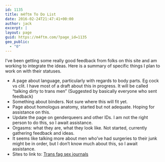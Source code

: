 ```yaml
---
id: 1135
title: m4ftm To Do List
date: 2016-02-24T21:47:41+00:00
author: jack
excerpt: |
layout: page
guid: https://m4ftm.com/?page_id=1135
geo_public:
  - "0"
---
```

I&#8217;ve been getting some really good feedback from folks on this site and am working to integrate the ideas. Here is a summary of specific things I plan to work on with their statuses.

  * A page about language, particularly with regards to body parts. Eg cock vs clit. I have most of a draft about this in progress. It will be called &#8220;talking dirty to trans men&#8221; (Suggested by basically everyone who sent feedback)
  * Something about binders. Not sure where this will fit yet.
  * Page about homologus anatomy, started but not adequate. Hoping for assistance on this.
  * Update the page on genderqueers and other IDs. I am not the right person to do this, so I await assistance.
  * Orgasms: what they are, what they look like. Not started, currently gathering feedback and ideas.
  * It seems like talking more about men who&#8217;ve had surgeries to their junk might be in order, but I don&#8217;t know much about this, so I await assistance.
  * Sites to link to: [Trans fag sex journals](http://transfagssexjournals.blogspot.ca/)